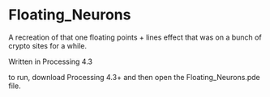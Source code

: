 # Floating_Neurons
A recreation of that one floating points + lines effect that was on a bunch of crypto sites for a while.

Written in Processing 4.3

to run, download Processing 4.3+ and then open the Floating_Neurons.pde file.
